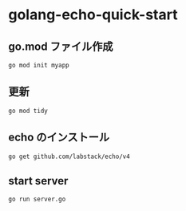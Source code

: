 # golang-echo-quick-start

## go.mod ファイル作成
```
go mod init myapp
```

## 更新
```
go mod tidy
```

## echo のインストール
```
go get github.com/labstack/echo/v4
```

## start server
```
go run server.go
```
